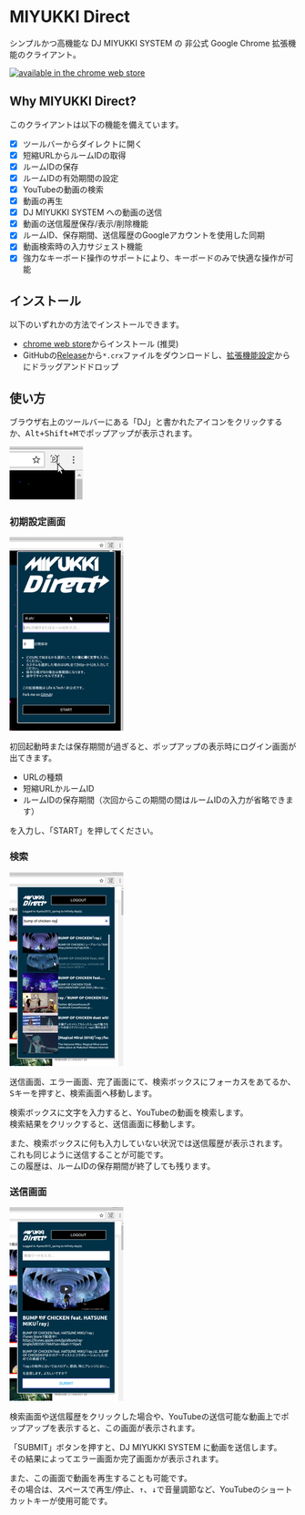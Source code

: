 # MIYUKKI Direct
シンプルかつ高機能な DJ MIYUKKI SYSTEM の 非公式 Google Chrome 拡張機能のクライアント。

[![available in the chrome web store](https://developer.chrome.com/webstore/images/ChromeWebStore_BadgeWBorder_v2_206x58.png)](https://chrome.google.com/webstore/detail/miyukki-direct/dlfogodhkanjnljickloiabigndaiema)

## Why MIYUKKI Direct?
このクライアントは以下の機能を備えています。

- [x] ツールバーからダイレクトに開く
- [x] 短縮URLからルームIDの取得
- [x] ルームIDの保存
- [x] ルームIDの有効期間の設定
- [x] YouTubeの動画の検索
- [x] 動画の再生
- [x] DJ MIYUKKI SYSTEM への動画の送信
- [x] 動画の送信履歴保存/表示/削除機能
- [x] ルームID、保存期間、送信履歴のGoogleアカウントを使用した同期
- [x] 動画検索時の入力サジェスト機能
- [x] 強力なキーボード操作のサポートにより、キーボードのみで快適な操作が可能

## インストール
以下のいずれかの方法でインストールできます。

- [chrome web store](https://chrome.google.com/webstore/detail/miyukki-direct/dlfogodhkanjnljickloiabigndaiema)からインストール (推奨)
- GitHubの[Release](https://github.com/lit-kansai-members/MIYUKKI-Direct/releases)から`*.crx`ファイルをダウンロードし、[拡張機能設定](chrome://extensions)からにドラッグアンドドロップ

## 使い方
ブラウザ右上のツールバーにある「DJ」と書かれたアイコンをクリックするか、<kbd><kbd>Alt</kbd>+<kbd>Shift</kbd>+<kbd>M</kbd></kbd>でポップアップが表示されます。

![show popup](./usage-1.png)

### 初期設定画面
![inital setting](./usage-2.png)

初回起動時または保存期間が過ぎると、ポップアップの表示時にログイン画面が出てきます。

- URLの種類
- 短縮URLかルームID
- ルームIDの保存期間（次回からこの期間の間はルームIDの入力が省略できます）

を入力し、「START」を押してください。

### 検索
![search](./usage-3.png)

送信画面、エラー画面、完了画面にて、検索ボックスにフォーカスをあてるか、<kbd>S</kbd>キーを押すと、検索画面へ移動します。

検索ボックスに文字を入力すると、YouTubeの動画を検索します。  
検索結果をクリックすると、送信画面に移動します。

また、検索ボックスに何も入力していない状況では送信履歴が表示されます。  
これも同じように送信することが可能です。  
この履歴は、ルームIDの保存期間が終了しても残ります。

### 送信画面
![sending](./usage-4.png)

検索画面や送信履歴をクリックした場合や、YouTubeの送信可能な動画上でポップアップを表示すると、この画面が表示されます。

「SUBMIT」ボタンを押すと、DJ MIYUKKI SYSTEM に動画を送信します。  
その結果によってエラー画面か完了画面かが表示されます。

また、この画面で動画を再生することも可能です。  
その場合は、<kbd>スペース</kbd>で再生/停止、<kbd>↑</kbd>、<kbd>↓</kbd>で音量調節など、YouTubeのショートカットキーが使用可能です。
